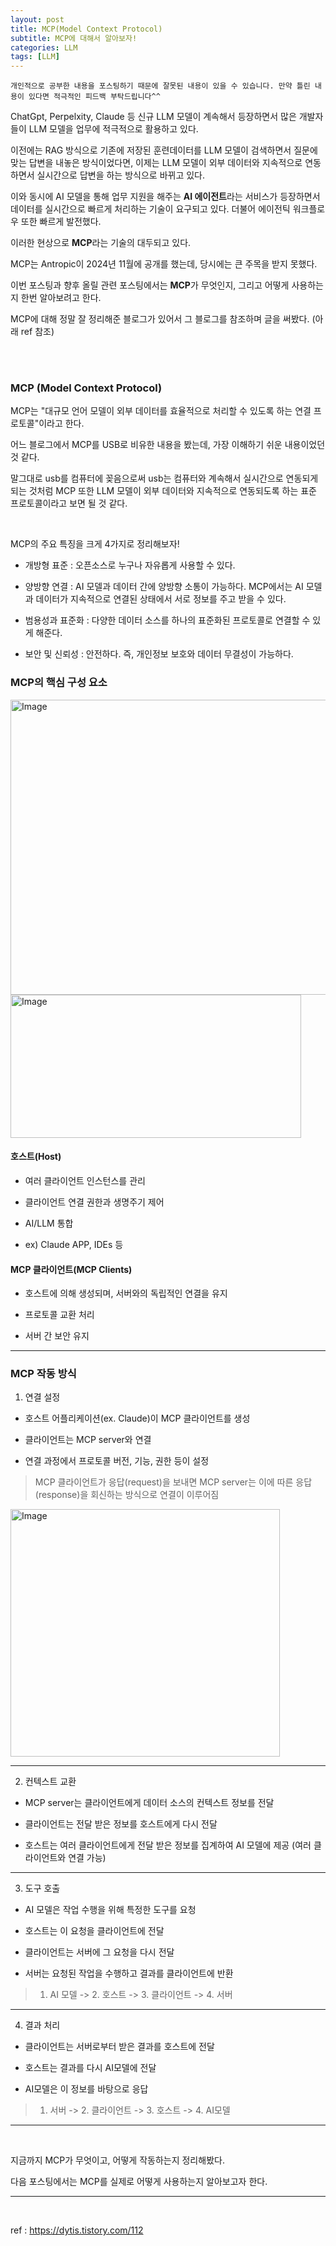 ```yaml
---
layout: post
title: MCP(Model Context Protocol)
subtitle: MCP에 대해서 알아보자!
categories: LLM
tags: [LLM]
---
```


`개인적으로 공부한 내용을 포스팅하기 때문에 잘못된 내용이 있을 수 있습니다. 만약 틀린 내용이 있다면 적극적인 피드백 부탁드립니다^^`


ChatGpt, Perpelxity, Claude 등 신규 LLM 모델이 계속해서 등장하면서 많은 개발자들이 LLM 모델을 업무에 적극적으로 활용하고 있다.

이전에는 RAG 방식으로 기존에 저장된 훈련데이터를 LLM 모델이 검색하면서 질문에 맞는 답변을 내놓은 방식이었다면, 이제는 LLM 모델이 외부 데이터와 지속적으로 연동하면서 실시간으로 답변을 하는 방식으로 바뀌고 있다.


이와 동시에 AI 모델을 통해 업무 지원을 해주는 **AI 에이전트**라는 서비스가 등장하면서 데이터를 실시간으로 빠르게 처리하는 기술이 요구되고 있다. 더불어 에이전틱 워크플로우 또한 빠르게 발전했다.

이러한 현상으로 **MCP**라는 기술의 대두되고 있다.

MCP는 Antropic이 2024년 11월에 공개를 했는데, 당시에는 큰 주목을 받지 못했다.

이번 포스팅과 향후 올릴 관련 포스팅에서는 **MCP**가 무엇인지, 그리고 어떻게 사용하는지 한번 알아보려고 한다.

MCP에 대해 정말 잘 정리해준 블로그가 있어서 그 블로그를 참조하며 글을 써봤다. (아래 ref 참조)


<br>
<br>

### **MCP (Model Context Protocol)**
MCP는 "대규모 언어 모델이 외부 데이터를 효율적으로 처리할 수 있도록 하는 연결 프로토콜"이라고 한다.

어느 블로그에서 MCP를 USB로 비유한 내용을 봤는데, 가장 이해하기 쉬운 내용이었던 것 같다.

말그대로 usb를 컴퓨터에 꽂음으로써 usb는 컴퓨터와 계속해서 실시간으로 연동되게 되는 것처럼 MCP 또한 LLM 모델이 외부 데이터와 지속적으로 연동되도록 하는 표준 프로토콜이라고 보면 될 것 같다.

<br>

MCP의 주요 특징을 크게 4가지로 정리해보자!

- 개방형 표준 : 오픈소스로 누구나 자유롭게 사용할 수 있다.

- 양방향 연결 : AI 모델과 데이터 간에 양방향 소통이 가능하다. MCP에서는 AI 모델과 데이터가 지속적으로 연결된 상태에서 서로 정보를 주고 받을 수 있다.

- 범용성과 표준화 : 다양한 데이터 소스를 하나의 표준화된 프로토콜로 연결할 수 있게 해준다.

- 보안 및 신뢰성 : 안전하다. 즉, 개인정보 보호와 데이터 무결성이 가능하다.


### **MCP의 핵심 구성 요소**
<img width="679" height="472" alt="Image" src="https://github.com/user-attachments/assets/fa22ed37-9893-4a09-adf2-074a5302a2fd" />

<img width="465" height="229" alt="Image" src="https://github.com/user-attachments/assets/ed048a82-4f26-4c97-aba6-e353acaeeae5" />

#### **호스트(Host)**

- 여러 클라이언트 인스턴스를 관리

- 클라이언트 연결 권한과 생명주기 제어

- AI/LLM 통합

- ex) Claude APP, IDEs 등


#### **MCP 클라이언트(MCP Clients)**

- 호스트에 의해 생성되며, 서버와의 독립적인 연결을 유지

- 프로토콜 교환 처리

- 서버 간 보안 유지

---

### **MCP 작동 방식**

1. 연결 설정

- 호스트 어플리케이션(ex. Claude)이 MCP 클라이언트를 생성

- 클라이언트는 MCP server와 연결

- 연결 과정에서 프로토콜 버전, 기능, 권한 등이 설정

> MCP 클라이언트가 응답(request)을 보내면 MCP server는 이에 따른 응답(response)을 회신하는 방식으로 연결이 이루어짐

<img width="431" height="396" alt="Image" src="https://github.com/user-attachments/assets/fe267c91-c657-4161-8827-d62d82a5f409" />

---
2. 컨텍스트 교환

- MCP server는 클라이언트에게 데이터 소스의 컨텍스트 정보를 전달

- 클라이언트는 전달 받은 정보를 호스트에게 다시 전달

- 호스트는 여러 클라이언트에게 전달 받은 정보를 집계하여 AI 모델에 제공 (여러 클라이언트와 연결 가능)

---
3. 도구 호출

- AI 모델은 작업 수행을 위해 특정한 도구를 요청

- 호스트는 이 요청을 클라이언트에 전달

- 클라이언트는 서버에 그 요청을 다시 전달

- 서버는 요청된 작업을 수행하고 결과를 클라이언트에 반환

> 1. AI 모델 -> 2. 호스트 -> 3. 클라이언트 -> 4. 서버

---
4. 결과 처리

- 클라이언트는 서버로부터 받은 결과를 호스트에 전달

- 호스트는 결과를 다시 AI모델에 전달

- AI모델은 이 정보를 바탕으로 응답

> 1. 서버 -> 2. 클라이언트 -> 3. 호스트 -> 4. AI모델

---

<br>

지금까지 MCP가 무엇이고, 어떻게 작동하는지 정리해봤다.

다음 포스팅에서는 MCP를 실제로 어떻게 사용하는지 알아보고자 한다.


<hr>
<br>

ref : https://dytis.tistory.com/112